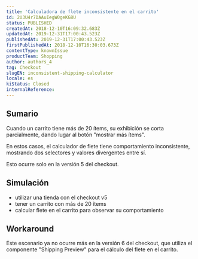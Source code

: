 ```yaml
---
title: 'Calculadora de flete inconsistente en el carrito'
id: 2U3U4r7DAAuIegW0geKG8U
status: PUBLISHED
createdAt: 2018-12-10T16:09:32.683Z
updatedAt: 2019-12-31T17:00:43.523Z
publishedAt: 2019-12-31T17:00:43.523Z
firstPublishedAt: 2018-12-10T16:30:03.673Z
contentType: knownIssue
productTeam: Shopping
author: authors_4
tag: Checkout
slugEN: inconsistent-shipping-calculator
locale: es
kiStatus: Closed
internalReference: 
---
```


## Sumario

Cuando un carrito tiene más de 20 ítems, su exhibición se corta parcialmente, dando lugar al botón "mostrar más ítems".
 
En estos casos, el calculador de flete tiene comportamiento inconsistente, mostrando dos selectores y valores divergentes entre sí.
 
Esto ocurre solo en la versión 5 del checkout.


## Simulación

- utilizar una tienda con el checkout v5
- tener un carrito con más de 20 ítems
- calcular flete en el carrito para observar su comportamiento


## Workaround

Este escenario ya no ocurre más en la versión 6 del checkout, que utiliza el componente "Shipping Preview" para el cálculo del flete en el carrito.



